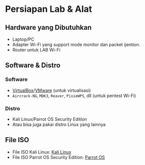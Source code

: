 # Persiapan Lab & Alat

## Hardware yang Dibutuhkan

- Laptop/PC
- Adapter Wi-Fi yang support mode monitor dan packet ijention.
- Router untuk LAB Wi-Fi

## Software & Distro

### Software
- [VirtualBox](https://www.virtualbox.org/wiki/Downloads)/[VMware](https://www.vmware.com/) (untuk virtualisasi)
- `Aircrack-NG`, `MDK3`, `Reaver`, `PixieWPS`, dll (untuk pentest Wi-Fi)

### Distro
- Kali Linux/Parrot OS Security Edition
- Atau bisa juga pakai distro Linux yang lainnya

## File ISO
- File ISO Kali Linux:
  [Kali Linux](https://www.kali.org/get-kali/)
- File ISO Parrot OS Security Edition:
  [Parrot OS](https://parrotsec.org/download)
